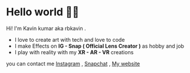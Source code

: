 # Hello world 👋🏻 

Hi! I'm Kavin kumar aka rbkavin . 

- I love to create art with tech and love to code
- I make Effects on **IG - Snap ( Official Lens Creator )** as hobby and job
- I play with reality with my **XR - AR - VR**  creations 

you can contact me  [Instagram](https://instagram.com/rbkavin)  , [Snapchat](https://www.snapchat.com/add/kavinrb) , [My website](https://rbkaivn.in)

